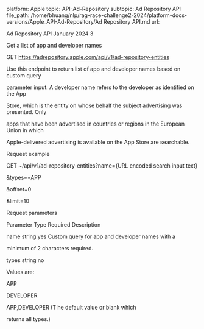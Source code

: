 platform: Apple
topic: API-Ad-Repository
subtopic: Ad Repository API
file_path: /home/bhuang/nlp/rag-race-challenge2-2024/platform-docs-versions/Apple_API-Ad-Repository/Ad Repository API.md
url: <EMPTY>

Ad Repository API January 2024 3

Get a list of app and developer names



GET https://adrepository.apple.com/api/v1/ad-repository-entities

Use this endpoint to return list of app and developer names based on custom query

parameter input. A developer name refers to the developer as identified on the App

Store, which is the entity on whose behalf the subject advertising was presented. Only

apps that have been advertised in countries or regions in the European Union in which

Apple-delivered advertising is available on the App Store are searchable.



Request example



GET ~/api/v1/ad-repository-entities?name={URL encoded search input text}

\&types==APP

\&offset=0

\&limit=10



Request parameters



Parameter Type Required Description



name string yes Custom query for app and developer names with a

minimum of 2 characters required.



types string no



Values are:



APP

DEVELOPER

APP,DEVELOPER (T he default value or blank which

returns all types.)